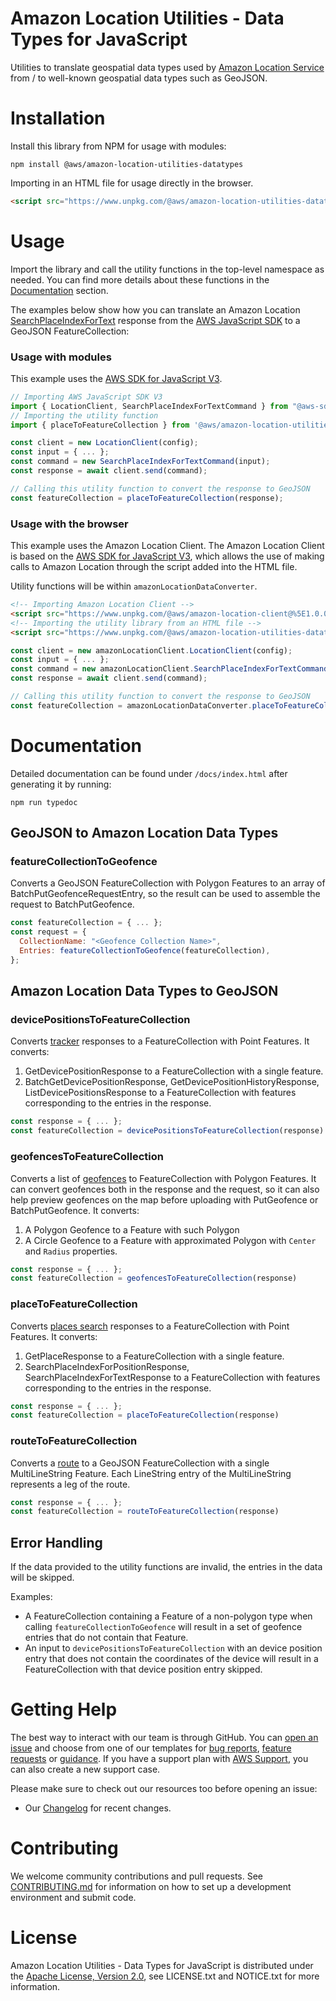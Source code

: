 # Amazon Location Utilities - Data Types for JavaScript

Utilities to translate geospatial data types used by [Amazon Location Service](https://aws.amazon.com/location/) from / to well-known geospatial data types such as GeoJSON.

# Installation

Install this library from NPM for usage with modules:

```
npm install @aws/amazon-location-utilities-datatypes
```

Importing in an HTML file for usage directly in the browser.

```html
<script src="https://www.unpkg.com/@aws/amazon-location-utilities-datatypes@%5E1.0.0/dist/amazonLocationDataConverter.js"></script>
```

# Usage

Import the library and call the utility functions in the top-level namespace as needed. You can find more details about these functions in the [Documentation](#documentation) section.

The examples below show how you can translate an Amazon Location [SearchPlaceIndexForText](https://docs.aws.amazon.com/location/latest/APIReference/API_SearchPlaceIndexForText.html) response from the [AWS JavaScript SDK](https://aws.amazon.com/sdk-for-javascript/) to a GeoJSON FeatureCollection:

### Usage with modules

This example uses the [AWS SDK for JavaScript V3](https://github.com/aws/aws-sdk-js-v3).

```javascript
// Importing AWS JavaScript SDK V3
import { LocationClient, SearchPlaceIndexForTextCommand } from "@aws-sdk/client-location";
// Importing the utility function
import { placeToFeatureCollection } from '@aws/amazon-location-utilities-datatypes'

const client = new LocationClient(config);
const input = { ... };
const command = new SearchPlaceIndexForTextCommand(input);
const response = await client.send(command);

// Calling this utility function to convert the response to GeoJSON
const featureCollection = placeToFeatureCollection(response);
```

### Usage with the browser

This example uses the Amazon Location Client. The Amazon Location Client is based on the [AWS SDK for JavaScript V3](https://github.com/aws/aws-sdk-js-v3), which allows the use of making calls to Amazon Location through the script added into the HTML file.

Utility functions will be within `amazonLocationDataConverter`.

```html
<!-- Importing Amazon Location Client -->
<script src="https://www.unpkg.com/@aws/amazon-location-client@%5E1.0.0/dist/amazonLocationClient.js"></script>
<!-- Importing the utility library from an HTML file -->
<script src="https://www.unpkg.com/@aws/amazon-location-utilities-datatypes@%5E1.0.0/dist/amazonLocationDataConverter.js"></script>
```

```javascript
const client = new amazonLocationClient.LocationClient(config);
const input = { ... };
const command = new amazonLocationClient.SearchPlaceIndexForTextCommand(input);
const response = await client.send(command);

// Calling this utility function to convert the response to GeoJSON
const featureCollection = amazonLocationDataConverter.placeToFeatureCollection(response);
```

# Documentation

Detailed documentation can be found under `/docs/index.html` after generating it by running:

```
npm run typedoc
```

## GeoJSON to Amazon Location Data Types

### featureCollectionToGeofence

Converts a GeoJSON FeatureCollection with Polygon Features to an array of BatchPutGeofenceRequestEntry, so the result can be used to assemble the request to BatchPutGeofence.

```javascript
const featureCollection = { ... };
const request = {
  CollectionName: "<Geofence Collection Name>",
  Entries: featureCollectionToGeofence(featureCollection),
};
```

## Amazon Location Data Types to GeoJSON

### devicePositionsToFeatureCollection

Converts [tracker](https://docs.aws.amazon.com/location/latest/developerguide/geofence-tracker-concepts.html#tracking-overview) responses to a FeatureCollection with Point Features. It converts:

1. GetDevicePositionResponse to a FeatureCollection with a single feature.
2. BatchGetDevicePositionResponse, GetDevicePositionHistoryResponse, ListDevicePositionsResponse to a FeatureCollection with features corresponding to the entries in the response.

```javascript
const response = { ... };
const featureCollection = devicePositionsToFeatureCollection(response)
```

### geofencesToFeatureCollection

Converts a list of [geofences](https://docs.aws.amazon.com/location/latest/developerguide/geofence-tracker-concepts.html#geofence-overview) to FeatureCollection with Polygon Features. It can convert geofences both in the response and the request, so it can also help preview geofences on the map before uploading with PutGeofence or BatchPutGeofence. It converts:

1. A Polygon Geofence to a Feature with such Polygon
2. A Circle Geofence to a Feature with approximated Polygon with `Center` and `Radius` properties.

```javascript
const response = { ... };
const featureCollection = geofencesToFeatureCollection(response)
```

### placeToFeatureCollection

Converts [places search](https://docs.aws.amazon.com/location/latest/developerguide/places-concepts.html) responses to a FeatureCollection with Point Features. It converts:

1. GetPlaceResponse to a FeatureCollection with a single feature.
2. SearchPlaceIndexForPositionResponse, SearchPlaceIndexForTextResponse to a FeatureCollection with features corresponding to the entries in the response.

```javascript
const response = { ... };
const featureCollection = placeToFeatureCollection(response)
```

### routeToFeatureCollection

Converts a [route](https://docs.aws.amazon.com/location/latest/developerguide/route-concepts.html) to a GeoJSON FeatureCollection with a single MultiLineString Feature. Each LineString entry of the MultiLineString represents a leg of the route.

```javascript
const response = { ... };
const featureCollection = routeToFeatureCollection(response)
```

## Error Handling

If the data provided to the utility functions are invalid, the entries in the data will be skipped.

Examples:

- A FeatureCollection containing a Feature of a non-polygon type when calling `featureCollectionToGeofence` will result in a set of geofence entries that do not contain that Feature.
- An input to `devicePositionsToFeatureCollection` with an device position entry that does not contain the coordinates of the device will result in a FeatureCollection with that device position entry skipped.

# Getting Help

The best way to interact with our team is through GitHub.
You can [open an issue](https://github.com/aws-geospatial/amazon-location-utilities-datatypes-js/issues/new/choose) and choose from one of our templates for
[bug reports](https://github.com/aws-geospatial/amazon-location-utilities-datatypes-js/issues/new?assignees=&labels=bug%2C+needs-triage&template=---bug-report.md&title=),
[feature requests](https://github.com/aws-geospatial/amazon-location-utilities-datatypes-js/issues/new?assignees=&labels=feature-request&template=---feature-request.md&title=)
or [guidance](https://github.com/aws-geospatial/amazon-location-utilities-datatypes-js/issues/new?assignees=&labels=guidance%2C+needs-triage&template=---questions---help.md&title=).
If you have a support plan with [AWS Support](https://aws.amazon.com/premiumsupport/), you can also create a new support case.

Please make sure to check out our resources too before opening an issue:

- Our [Changelog](https://github.com/aws-geospatial/amazon-location-utilities-datatypes-js/blob/master/CHANGELOG.md) for recent changes.

# Contributing

We welcome community contributions and pull requests. See [CONTRIBUTING.md](https://github.com/aws-geospatial/amazon-location-utilities-datatypes-js/blob/master/CONTRIBUTING.md) for information on how to set up a development environment and submit code.

# License

Amazon Location Utilities - Data Types for JavaScript is distributed under the
[Apache License, Version 2.0](http://www.apache.org/licenses/LICENSE-2.0),
see LICENSE.txt and NOTICE.txt for more information.
